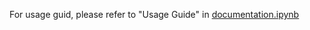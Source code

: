 For usage guid, please refer to "Usage Guide" in [documentation.ipynb](https://github.com/rayhantithokharisma/recommender-learning/blob/master/documentation.ipynb)
